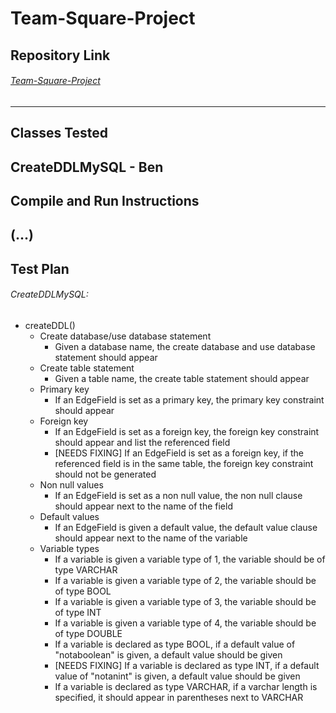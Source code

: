 # Team-Square-Project

## Repository Link

###### [Team-Square-Project](https://github.com/btf9895/Team-Square-Project)
---
## Classes Tested

CreateDDLMySQL - Ben
---
## Compile and Run Instructions

(...)
---
## Test Plan

###### CreateDDLMySQL:
- createDDL()
    - Create database/use database statement
        - Given a database name, the create database and use database statement should appear
    - Create table statement
        - Given a table name, the create table statement should appear
    - Primary key
        - If an EdgeField is set as a primary key, the primary key constraint should appear
    - Foreign key
        - If an EdgeField is set as a foreign key, the foreign key constraint should appear and list the referenced field
        - [NEEDS FIXING] If an EdgeField is set as a foreign key, if the referenced field is in the same table, the foreign key constraint should not be generated
    - Non null values
        - If an EdgeField is set as a non null value, the non null clause should appear next to the name of the field
    - Default values
        - If an EdgeField is given a default value, the default value clause should appear next to the name of the variable
    - Variable types
        - If a variable is given a variable type of 1, the variable should be of type VARCHAR
        - If a variable is given a variable type of 2, the variable should be of type BOOL
        - If a variable is given a variable type of 3, the variable should be of type INT
        - If a variable is given a variable type of 4, the variable should be of type DOUBLE
        - If a variable is declared as type BOOL, if a default value of "notaboolean" is given, a default value should be given
        - [NEEDS FIXING] If a variable is declared as type INT, if a default value of "notanint" is given, a default value should be given
        - If a variable is declared as type VARCHAR, if a varchar length is specified, it should appear in parentheses next to VARCHAR